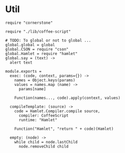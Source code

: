 Util
====

    require "cornerstone"

    require "./lib/coffee-script"

    # TODO: To global or not to global ...
    global.global = global
    global.CSON = require "cson"
    global.Hamlet = require "hamlet"
    global.say = (text) ->
      alert text

    module.exports =
      exec: (code, context, params={}) ->
        names = Object.keys(params)
        values = names.map (name) ->
          params[name]

        Function(names..., code).apply(context, values)

      compileTemplate: (source) ->
        code = Hamlet.Compiler.compile source,
          compiler: CoffeeScript
          runtime: "Hamlet"

        Function("Hamlet", "return " + code)(Hamlet)

      empty: (node) ->
        while child = node.lastChild
          node.removeChild child
